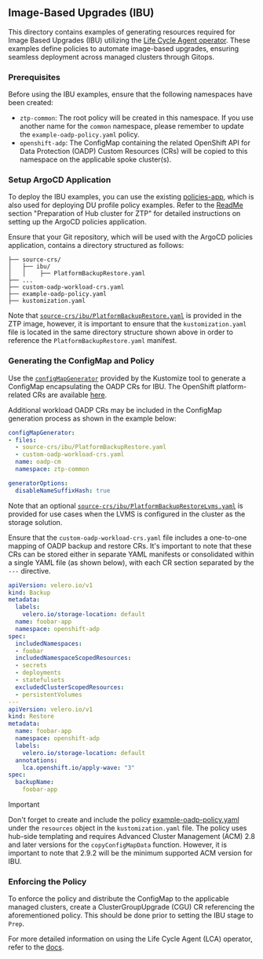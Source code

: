 ## Image-Based Upgrades (IBU)
This directory contains examples of generating resources required for Image Based Upgrades (IBU) utilizing the [Life Cycle Agent operator](https://github.com/openshift-kni/lifecycle-agent). These examples define policies to automate image-based upgrades, ensuring seamless deployment across managed clusters through Gitops.


### Prerequisites

Before using the IBU examples, ensure that the following namespaces have been created:

- `ztp-common`: The root policy will be created in this namespace. If you use another name for the `common` namespace, please remember to update the `example-oadp-policy.yaml` policy.
- `openshift-adp`: The ConfigMap containing the related OpenShift API for Data Protection (OADP) Custom Resources (CRs) will be copied to this namespace on the applicable spoke cluster(s).

### Setup ArgoCD Application

To deploy the IBU examples, you can use the existing [policies-app](https://github.com/openshift-kni/cnf-features-deploy/blob/master/ztp/gitops-subscriptions/argocd/deployment/policies-app.yaml), which is also used for deploying DU profile policy examples. Refer to the [ReadMe](https://github.com/openshift-kni/cnf-features-deploy/blob/master/ztp/gitops-subscriptions/argocd/README.md) section "Preparation of Hub cluster for ZTP" for detailed instructions on setting up the ArgoCD policies application.

Ensure that your Git repository, which will be used with the ArgoCD policies application, contains a directory structured as follows:

```plaintext
├── source-crs/
│   ├── ibu/
│   │    ├── PlatformBackupRestore.yaml
├── ...
├── custom-oadp-workload-crs.yaml
├── example-oadp-policy.yaml
├── kustomization.yaml
```

Note that [`source-crs/ibu/PlatformBackupRestore.yaml`](https://github.com/openshift-kni/cnf-features-deploy/tree/master/ztp/source-crs/ibu/PlatformBackupRestore.yaml) is provided in the ZTP image, however, it is important to ensure that the `kustomization.yaml` file is located in the same directory structure shown above in order to reference the `PlatformBackupRestore.yaml` manifest.

### Generating the ConfigMap and Policy

Use the [`configMapGenerator`](https://kubernetes.io/docs/tasks/manage-kubernetes-objects/kustomization/#configmapgenerator) provided by the Kustomize tool to generate a ConfigMap encapsulating the OADP CRs for IBU. The OpenShift platform-related CRs are available [here](https://github.com/openshift-kni/cnf-features-deploy/tree/master/ztp/source-crs/ibu/PlatformBackupRestore.yaml).

Additional workload OADP CRs may be included in the ConfigMap generation process as shown in the example below:

```yaml
configMapGenerator:
- files:
  - source-crs/ibu/PlatformBackupRestore.yaml
  - custom-oadp-workload-crs.yaml
  name: oadp-cm
  namespace: ztp-common

generatorOptions:
  disableNameSuffixHash: true
```

Note that an optional [`source-crs/ibu/PlatformBackupRestoreLvms.yaml`](https://github.com/openshift-kni/cnf-features-deploy/tree/master/ztp/source-crs/ibu/PlatformBackupRestoreLvms.yaml) is provided for
use cases when the LVMS is configured in the cluster as the storage solution.

Ensure that the `custom-oadp-workload-crs.yaml` file includes a one-to-one mapping of OADP backup and restore CRs. It's important to note that these CRs can be stored either in separate YAML manifests or consolidated within a single YAML file (as shown below), with each CR section separated by the `---` directive.

```yaml
apiVersion: velero.io/v1
kind: Backup
metadata:
  labels:
    velero.io/storage-location: default
  name: foobar-app
  namespace: openshift-adp
spec:
  includedNamespaces:
  - foobar
  includedNamespaceScopedResources:
  - secrets
  - deployments
  - statefulsets
  excludedClusterScopedResources:
  - persistentVolumes
---
apiVersion: velero.io/v1
kind: Restore
metadata:
  name: foobar-app
  namespace: openshift-adp
  labels:
    velero.io/storage-location: default
  annotations:
    lca.openshift.io/apply-wave: "3"
spec:
  backupName:
    foobar-app
```

> [!IMPORTANT]
> Don't forget to create and include the policy [example-oadp-policy.yaml](./example-oadp-policy.yaml) under the `resources` object in the `kustomization.yaml` file.
> The policy uses hub-side templating and requires Advanced Cluster Management (ACM) 2.8 and later versions for the `copyConfigMapData` function. However, it is important to note that 2.9.2 will be the minimum supported ACM version for IBU.


### Enforcing the Policy

To enforce the policy and distribute the ConfigMap to the applicable managed clusters, create a ClusterGroupUpgrade (CGU) CR referencing the aforementioned policy. This should be done prior to setting the IBU stage to `Prep`.

For more detailed information on using the Life Cycle Agent (LCA) operator, refer to the [docs](https://github.com/openshift-kni/lifecycle-agent/tree/main/docs).
